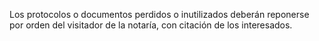 Los protocolos o documentos perdidos o inutilizados deberán reponerse por orden del visitador de la notaría, con citación de los interesados.